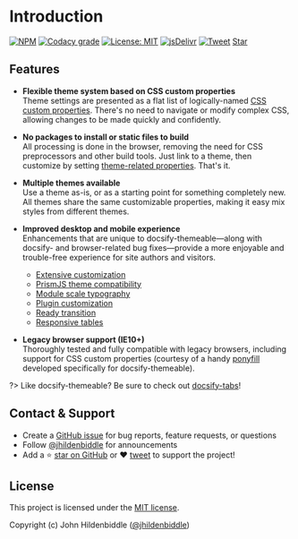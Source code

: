 # Introduction

[![NPM](https://img.shields.io/npm/v/docsify-themeable.svg?style=flat-square)](https://www.npmjs.com/package/docsify-themeable)
[![Codacy grade](https://img.shields.io/codacy/grade/860d40719cbd4e0f91e145b87ec7c29a.svg?style=flat-square)](https://www.codacy.com/app/jhildenbiddle/docsify-themeable?utm_source=github.com&utm_medium=referral&utm_content=jhildenbiddle/docsify-themeable&utm_campaign=Badge_Grade)
[![License: MIT](https://img.shields.io/badge/License-MIT-yellow.svg?style=flat-square)](https://github.com/jhildenbiddle/docsify-themeable/blob/master/LICENSE)
[![jsDelivr](https://data.jsdelivr.com/v1/package/npm/docsify-themeable/badge)](https://www.jsdelivr.com/package/npm/docsify-themeable)
[![Tweet](https://img.shields.io/twitter/url/http/shields.io.svg?style=social)](https://twitter.com/intent/tweet?url=https%3A%2F%2Fgithub.com%2Fjhildenbiddle%2Fdocsify-themeable&hashtags=css,docsify,developers,frontend)
<a class="github-button" href="https://github.com/jhildenbiddle/docsify-themeable" data-icon="octicon-star" data-show-count="true" aria-label="Star jhildenbiddle/docsify-themeable on GitHub">Star</a>

## Features

-   **Flexible theme system based on CSS custom properties**<br>
    Theme settings are presented as a flat list of logically-named [CSS custom properties](customization). There's no need to navigate or modify complex CSS, allowing changes to be made quickly and confidently.

-   **No packages to install or static files to build**<br>
    All processing is done in the browser, removing the need for CSS preprocessors and other build tools. Just link to a theme, then customize by setting [theme-related properties](customization). That's it.

-   **Multiple themes available**<br>
    Use a theme as-is, or as a starting point for something completely new. All themes share the same customizable properties, making it easy mix styles from different themes.

-   **Improved desktop and mobile experience**<br>
    Enhancements that are unique to docsify-themeable—along with docsify- and browser-related bug fixes—provide a more enjoyable and trouble-free experience for site authors and visitors.

    -   [Extensive customization](customization)
    -   [PrismJS theme compatibility](customization#prismjs)
    -   [Module scale typography](customization#base)
    -   [Plugin customization](customization#plugin-styles)
    -   [Ready transition](options#readytransition)
    -   [Responsive tables](options#responsivetables)

-   **Legacy browser support (IE10+)**<br>
    Thoroughly tested and fully compatible with legacy browsers, including support for CSS custom properties (courtesy of a handy [ponyfill](https://github.com/jhildenbiddle/css-vars-ponyfill) developed specifically for docsify-themeable).

?> Like docsify-themeable? Be sure to check out [docsify-tabs](https://jhildenbiddle.github.io/docsify-tabs)!

## Contact & Support

-   Create a [GitHub issue](https://github.com/jhildenbiddle/docsify-themeable/issues) for bug reports, feature requests, or questions
-   Follow [@jhildenbiddle](https://twitter.com/jhildenbiddle) for announcements
-   Add a ⭐️ [star on GitHub](https://github.com/jhildenbiddle/docsify-themeable) or ❤️ [tweet](https://twitter.com/intent/tweet?url=https%3A%2F%2Fgithub.com%2Fjhildenbiddle%2Fdocsify-themeable&hashtags=css,developers,frontend,javascript) to support the project!

## License

This project is licensed under the [MIT license](https://github.com/jhildenbiddle/docsify-themeable/blob/master/LICENSE).

Copyright (c) John Hildenbiddle ([@jhildenbiddle](https://twitter.com/jhildenbiddle))

<!-- GitHub Buttons -->
<script async defer src="https://buttons.github.io/buttons.js"></script>

